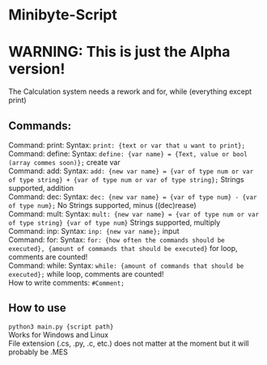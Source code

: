 # Minibyte-Script
# WARNING: This is just the Alpha version!
The Calculation system needs a rework and for, while (everything except print)      
## Commands:  
Command: print: Syntax: `print: {text or var that u want to print};`  
Command: define: Syntax: `define: {var name} = {Text, value or bool (array commes soon)};` create var  
Command: add: Syntax: `add: {new var name} = {var of type num or var of type string} + {var of type num or var of type string};` Strings supported, addition    
Command: dec: Syntax: `dec: {new var name} = {var of type num} - {var of type num};` No Strings supported, minus ((dec)rease)   
Command: mult: Syntax: `mult: {new var name} = {var of type num or var of type string} {var of type num}` Strings supported, multiply     
Command: inp: Syntax: `inp: {new var name};` input  
Command: for: Syntax: `for: {how often the commands should be executed}, {amount of commands that should be executed}` for loop, comments are counted!  
Command: while: Syntax: `while: {amount of commands that should be executed};` while loop, comments are counted!    
How to write comments: `#Comment;`  

## How to use
`python3 main.py {script path}`    
Works for Windows and Linux    
File extension (.cs, .py, .c, etc.) does not matter at the moment but it will probably be .MES      
